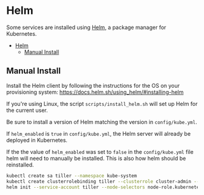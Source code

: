 # Helm

Some services are installed using [Helm](https://helm.sh/), a package manager for Kubernetes.

- [Helm](#helm)
  - [Manual Install](#manual-install)


## Manual Install

Install the Helm client by following the instructions for the OS on your provisioning system: https://docs.helm.sh/using_helm/#installing-helm

If you're using Linux, the script `scripts/install_helm.sh` will set up Helm for the current user.

Be sure to install a version of Helm matching the version in `config/kube.yml`.

If `helm_enabled` is `true` in `config/kube.yml`, the Helm server will already be deployed in Kubernetes.

If the the value of `helm_enabled` was set to `false` in the `config/kube.yml` file helm will need to manually be installed. This is also how helm should be reinstalled.

```bash
kubectl create sa tiller --namespace kube-system
kubectl create clusterrolebinding tiller --clusterrole cluster-admin --serviceaccount=kube-system:tiller
helm init --service-account tiller --node-selectors node-role.kubernetes.io/control-plane=true
```
